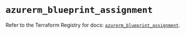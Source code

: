 # `azurerm_blueprint_assignment`

Refer to the Terraform Registry for docs: [`azurerm_blueprint_assignment`](https://registry.terraform.io/providers/hashicorp/azurerm/4.42.0/docs/resources/blueprint_assignment).
